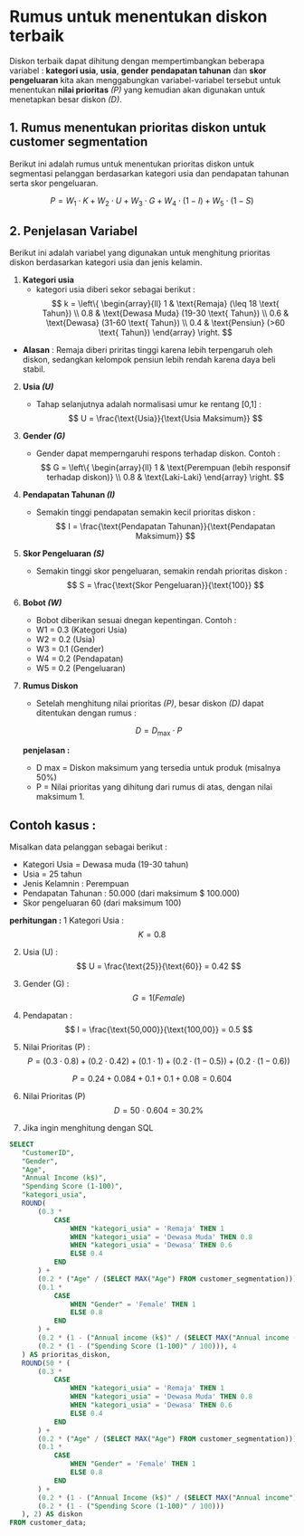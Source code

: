 # Rumus untuk menentukan diskon terbaik 

Diskon terbaik dapat dihitung dengan mempertimbangkan beberapa variabel : **kategori usia**, **usia**, **gender** **pendapatan tahunan** dan **skor pengeluaran** kita akan menggabungkan  variabel-variabel tersebut untuk menentukan **nilai prioritas** *(P)* yang kemudian akan digunakan untuk menetapkan besar diskon *(D)*.

## 1. Rumus menentukan prioritas diskon untuk customer segmentation 
Berikut ini adalah rumus untuk menentukan prioritas diskon untuk segmentasi pelanggan berdasarkan kategori usia dan pendapatan tahunan serta skor pengeluaran.

$$
P = W_1 \cdot K + W_2 \cdot U + W_3 \cdot G + W_4 \cdot (1 - I) + W_5 \cdot (1 - S)
$$

 ## 2. Penjelasan Variabel 
 Berikut ini adalah variabel yang digunakan untuk menghitung prioritas diskon berdasarkan kategori usia dan jenis kelamin.

 1. **Kategori usia**
    - kategori usia diberi sekor sebagai berikut : 
    $$ 
    k = \left\{
    \begin{array}{ll}
    1 & \text{Remaja} (\leq 18 \text{ Tahun}) \\
    0.8 & \text{Dewasa Muda} (19-30 \text{ Tahun}) \\
    0.6 & \text{Dewasa} (31-60 \text{ Tahun}) \\
    0.4 & \text{Pensiun} (>60 \text{ Tahun})
    \end{array}
    \right.
    $$
 
  - **Alasan** : Remaja diberi priritas tinggi karena lebih terpengaruh oleh diskon, sedangkan kelompok pensiun lebih rendah karena daya beli stabil.
 
 2. **Usia *(U)***
    - Tahap selanjutnya adalah normalisasi umur ke rentang [0,1] :
    $$
    U = \frac{\text{Usia}}{\text{Usia Maksimum}}
    $$

 3. **Gender *(G)***
    - Gender dapat memperngaruhi respons terhadap diskon. Contoh : 
    $$
    G = \left\{
    \begin{array}{ll}
    1 & \text{Perempuan (lebih responsif terhadap diskon)} \\
    0.8 & \text{Laki-Laki}
    \end{array}
    \right.
    $$
 
 4. **Pendapatan Tahunan *(I)***
    - Semakin tinggi pendapatan semakin kecil prioritas diskon :
    $$
    I = \frac{\text{Pendapatan Tahunan}}{\text{Pendapatan Maksimum}}
    $$
 
 5. **Skor Pengeluaran *(S)***
    - Semakin tinggi skor pengeluaran, semakin rendah prioritas diskon : 
    $$
    S = \frac{\text{Skor Pengeluaran}}{\text{100}}
    $$
 
 6. **Bobot *(W)***
    - Bobot diberikan sesuai dnegan kepentingan. Contoh : 
    - W1 = 0.3 (Kategori Usia)
    - W2 = 0.2 (Usia)
    - W3 = 0.1 (Gender)
    - W4 = 0.2 (Pendapatan)
    - W5 = 0.2 (Pengeluaran)
 
 7. **Rumus Diskon**
    - Setelah menghitung nilai prioritas *(P)*, besar diskon *(D)* dapat ditentukan dengan rumus :

    $$
    D = D_{\text{max}} \cdot P
    $$

    **penjelasan :**
    - D max = Diskon maksimum yang tersedia untuk produk (misalnya 50%)
    - P = Nilai prioritas yang dihitung dari rumus di atas, dengan nilai maksimum 1.


## Contoh kasus :
Misalkan data pelanggan sebagai berikut :

- Kategori Usia = Dewasa muda (19-30 tahun)
- Usia = 25 tahun 
- Jenis Kelamnin : Perempuan 
- Pendapatan Tahunan : 50.000  (dari maksimum $ 100.000) 
- Skor pengeluaran 60 (dari maksimum 100)

**perhitungan :**
 1 Kategori Usia :
 $$
    K= 0.8
 $$

 2. Usia (U) :
  $$
    U = \frac{\text{25}}{\text{60}} = 0.42
  $$

 3.  Gender (G) :
 $$
    G = 1 (Female)
 $$

 4. Pendapatan :
 $$
    I = \frac{\text{50,000}}{\text{100,00}} = 0.5
 $$

 5. Nilai Prioritas (P) :
 $$
   P = (0.3 \cdot 0.8) + (0.2 \cdot 0.42) + (0.1 \cdot 1) + (0.2 \cdot (1 - 0.5)) + (0.2 \cdot (1 - 0.6))
 $$

 $$
    P =0.24 + 0.084 + 0.1 + 0.1 + 0.08 = 0.604
 $$

 6. Nilai Prioritas (P)
 $$
    D = 50 \cdot  0.604 = 30.2 \%
 $$

 7. Jika ingin menghitung dengan SQL
 ```sql
 SELECT 
    "CustomerID",
    "Gender",
    "Age",
    "Annual Income (k$)",
    "Spending Score (1-100)",
    "kategori_usia",
    ROUND(
        (0.3 * 
            CASE 
                WHEN "kategori_usia" = 'Remaja' THEN 1 
                WHEN "kategori_usia" = 'Dewasa Muda' THEN 0.8 
                WHEN "kategori_usia" = 'Dewasa' THEN 0.6 
                ELSE 0.4 
            END
        ) + 
        (0.2 * ("Age" / (SELECT MAX("Age") FROM customer_segmentation))) + 
        (0.1 * 
            CASE 
                WHEN "Gender" = 'Female' THEN 1 
                ELSE 0.8 
            END
        ) + 
        (0.2 * (1 - ("Annual income (k$)" / (SELECT MAX("Annual income (k$)") FROM customer_segmentation)))) + 
        (0.2 * (1 - ("Spending Score (1-100)" / 100))), 4
    ) AS prioritas_diskon,
    ROUND(50 * (
        (0.3 * 
            CASE 
                WHEN "kategori_usia" = 'Remaja' THEN 1 
                WHEN "kategori_usia" = 'Dewasa Muda' THEN 0.8 
                WHEN "kategori_usia" = 'Dewasa' THEN 0.6 
                ELSE 0.4 
            END
        ) + 
        (0.2 * ("Age" / (SELECT MAX("Age") FROM customer_segmentation))) + 
        (0.1 * 
            CASE 
                WHEN "Gender" = 'Female' THEN 1 
                ELSE 0.8 
            END
        ) + 
        (0.2 * (1 - ("Annual Income (k$)" / (SELECT MAX("Annual income") FROM customer_segmentation)))) + 
        (0.2 * (1 - ("Spending Score (1-100)" / 100)))
    ), 2) AS diskon
FROM customer_data;
 ```